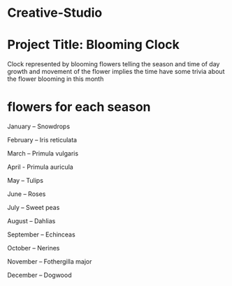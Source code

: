 # Creative-Studio


# Project Title: Blooming Clock
Clock represented by blooming flowers telling the season and time of day growth and movement of the flower implies the time have some trivia about the flower blooming in this month  



# flowers for each season
January – Snowdrops 

February – Iris reticulata 

March – Primula vulgaris 

April - Primula auricula  

May – Tulips 

June – Roses 

July – Sweet peas 

August – Dahlias 

September – Echinceas 

October – Nerines 

November – Fothergilla major 

December – Dogwood 
